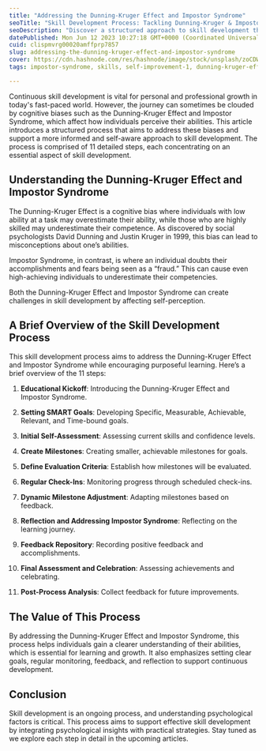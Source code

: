 ```yaml
---
title: "Addressing the Dunning-Kruger Effect and Impostor Syndrome"
seoTitle: "Skill Development Process: Tackling Dunning-Kruger & Impostor Syndrome"
seoDescription: "Discover a structured approach to skill development that addresses cognitive biases like Dunning-Kruger Effect and Impostor Syndrome, fostering clearer self"
datePublished: Mon Jun 12 2023 10:27:18 GMT+0000 (Coordinated Universal Time)
cuid: clispmvrg00020amffprp7857
slug: addressing-the-dunning-kruger-effect-and-impostor-syndrome
cover: https://cdn.hashnode.com/res/hashnode/image/stock/unsplash/zoCDWPuiRuA/upload/2984518276c5e9128f6b8efcdb88fee0.jpeg
tags: impostor-syndrome, skills, self-improvement-1, dunning-kruger-effect, cognitive-bias

---
```


Continuous skill development is vital for personal and professional growth in today's fast-paced world. However, the journey can sometimes be clouded by cognitive biases such as the Dunning-Kruger Effect and Impostor Syndrome, which affect how individuals perceive their abilities. This article introduces a structured process that aims to address these biases and support a more informed and self-aware approach to skill development. The process is comprised of 11 detailed steps, each concentrating on an essential aspect of skill development.

## **Understanding the Dunning-Kruger Effect and Impostor Syndrome**

The Dunning-Kruger Effect is a cognitive bias where individuals with low ability at a task may overestimate their ability, while those who are highly skilled may underestimate their competence. As discovered by social psychologists David Dunning and Justin Kruger in 1999, this bias can lead to misconceptions about one’s abilities.

Impostor Syndrome, in contrast, is where an individual doubts their accomplishments and fears being seen as a “fraud.” This can cause even high-achieving individuals to underestimate their competencies.

Both the Dunning-Kruger Effect and Impostor Syndrome can create challenges in skill development by affecting self-perception.

## **A Brief Overview of the Skill Development Process**

This skill development process aims to address the Dunning-Kruger Effect and Impostor Syndrome while encouraging purposeful learning. Here’s a brief overview of the 11 steps:

1. **Educational Kickoff**: Introducing the Dunning-Kruger Effect and Impostor Syndrome.
    
2. **Setting SMART Goals**: Developing Specific, Measurable, Achievable, Relevant, and Time-bound goals.
    
3. **Initial Self-Assessment**: Assessing current skills and confidence levels.
    
4. **Create Milestones**: Creating smaller, achievable milestones for goals.
    
5. **Define Evaluation Criteria**: Establish how milestones will be evaluated.
    
6. **Regular Check-Ins**: Monitoring progress through scheduled check-ins.
    
7. **Dynamic Milestone Adjustment**: Adapting milestones based on feedback.
    
8. **Reflection and Addressing Impostor Syndrome**: Reflecting on the learning journey.
    
9. **Feedback Repository**: Recording positive feedback and accomplishments.
    
10. **Final Assessment and Celebration**: Assessing achievements and celebrating.
    
11. **Post-Process Analysis**: Collect feedback for future improvements.
    

## **The Value of This Process**

By addressing the Dunning-Kruger Effect and Impostor Syndrome, this process helps individuals gain a clearer understanding of their abilities, which is essential for learning and growth. It also emphasizes setting clear goals, regular monitoring, feedback, and reflection to support continuous development.

## **Conclusion**

Skill development is an ongoing process, and understanding psychological factors is critical. This process aims to support effective skill development by integrating psychological insights with practical strategies. Stay tuned as we explore each step in detail in the upcoming articles.